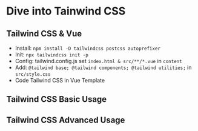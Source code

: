 # Dive into Tainwind CSS

## Tailwind CSS & Vue
 - Install: `npm install -D tailwindcss postcss autoprefixer`
 - Init: `npx tailwindcss init -p`
 - Config: tailwind.config.js set `index.html & src/**/*.vue` in `content`
 - Add: `@tailwind base; @tailwind components; @tailwind utilities;` in `src/style.css`
 - Code Tailwind CSS in Vue Template

## Tailwind CSS Basic Usage

## Tailwind CSS Advanced Usage
